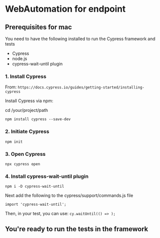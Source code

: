 # WebAutomation for endpoint

## Prerequisites for mac

You need to have the following installed to run the Cypress framework and tests

* Cypress
* node.js
* cypress-wait-until plugin

### 1. Install Cypress

From: `https://docs.cypress.io/guides/getting-started/installing-cypress`

Install Cypress via npm:

cd /your/project/path

`npm install cypress --save-dev`

### 2. Initiate Cypress

`npm init`

### 3. Open Cypress

`npx cypress open`

### 4. Install cypress-wait-until plugin

`npm i -D cypress-wait-until`

Next add the following to the cypress/support/commands.js file

`import 'cypress-wait-until';`

Then, in your test, you can use:
`cy.waitUntil(() => );`

## You're ready to run the tests in the framework
